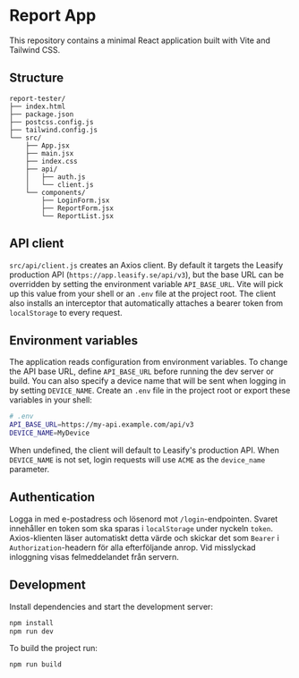# Report App

This repository contains a minimal React application built with Vite and Tailwind CSS.

## Structure

```
report-tester/
├── index.html
├── package.json
├── postcss.config.js
├── tailwind.config.js
└── src/
    ├── App.jsx
    ├── main.jsx
    ├── index.css
    ├── api/
    │   ├── auth.js
    │   └── client.js
    └── components/
        ├── LoginForm.jsx
        ├── ReportForm.jsx
        └── ReportList.jsx
```

## API client

`src/api/client.js` creates an Axios client. By default it targets the Leasify
production API (`https://app.leasify.se/api/v3`), but the base URL can be
overridden by setting the environment variable `API_BASE_URL`. Vite will
pick up this value from your shell or an `.env` file at the project root. The
client also installs an interceptor that automatically attaches a bearer token
from `localStorage` to every request.

## Environment variables

The application reads configuration from environment variables. To change
the API base URL, define `API_BASE_URL` before running the dev server or
build. You can also specify a device name that will be sent when logging in by
setting `DEVICE_NAME`. Create an `.env` file in the project root or export
these variables in your shell:

```bash
# .env
API_BASE_URL=https://my-api.example.com/api/v3
DEVICE_NAME=MyDevice
```

When undefined, the client will default to Leasify's production API.
When `DEVICE_NAME` is not set, login requests will use `ACME` as the
`device_name` parameter.

## Authentication

Logga in med e-postadress och lösenord mot `/login`-endpointen. Svaret
innehåller en token som ska sparas i `localStorage` under nyckeln
`token`. Axios-klienten läser automatiskt detta värde och skickar det som
`Bearer` i `Authorization`-headern för alla efterföljande anrop.
Vid misslyckad inloggning visas felmeddelandet från servern.

## Development

Install dependencies and start the development server:

```bash
npm install
npm run dev
```

To build the project run:

```bash
npm run build
```
